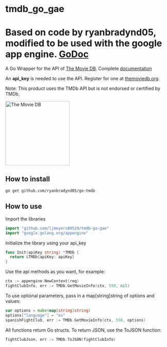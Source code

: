 # tmdb_go_gae

Based on code by ryanbradynd05, modified to be used with the google app engine.
[GoDoc](https://godoc.org/github.com/ljmeyers80529/tmdb-go-gae)
=================================

A Go Wrapper for the API of [The Movie DB](http://www.themoviedb.org/). Complete [documentation](https://godoc.org/github.com/ljmeyers80529/tmdb-go-gae)

An **api_key** is needed to use the API. Register for one at [themoviedb.org](https://www.themoviedb.org/documentation/api).

Note: This product uses the TMDb API but is not endorsed or certified by TMDb.

<img src="https://assets.tmdb.org/images/logos/var_7_0_tmdb-logo-2_Antitled.svg" alt="The Movie DB" width="200" height="200" />

## How to install

```shell
go get github.com/ryanbradynd05/go-tmdb
```

## How to use

Import the libraries

```go
import "github.com/ljmeyers80529/tmdb-go-gae"
import "google.golang.org/appengine"
```


Initialize the library using your api_key
```go
func Init(apiKey string) *TMDb {
  return &TMDb{apiKey: apiKey}
}
```

Use the api methods as you want, for example:

```go
ctx := appengine.NewContext(req)
fightClubInfo, err := TMDb.GetMovieInfo(ctx, 550, nil)
```

To use optional parameters, pass in a map[string]string of options and values:

```go
var options = make(map[string]string)
options["language"] = "es"
spanishFightClub, err := TMDb.GetMovieInfo(ctx, 550, options)
```

All functions return Go structs. To return JSON, use the ToJSON function:

```go
fightClubJson, err := TMDb.ToJSON(fightClubInfo)
```
